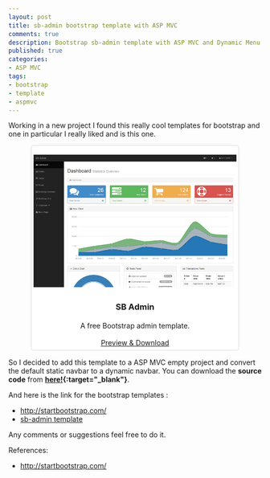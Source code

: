 ```yaml
---
layout: post
title: sb-admin bootstrap template with ASP MVC
comments: true
description: Bootstrap sb-admin template with ASP MVC and Dynamic Menu
published: true
categories:
- ASP MVC
tags:
- bootstrap
- template
- aspmvc
---
```


<style>
.previews .thumbnail {
    margin-bottom: 30px;
}
.previews .thumbnail {
    background-image: url("/assets/img/premium-bg.png");
    margin-bottom: 15px;
    text-align: center;
}
.thumbnail {
    background-color: #fff;
    border: 1px solid #ddd;
    border-radius: 4px;
    display: block;
    line-height: 1.42857;
    margin-bottom: 20px;
    padding: 4px;
    transition: all 0.2s ease-in-out 0s;
	max-width: 80%;
}
</style>

Working in a new project I found this really cool templates for bootstrap and one in particular I really liked and is this one.

<div class="row previews" align="center">
	<div class="thumbnail">
		<a class="post-image-link" href="/template-overviews/sb-admin">
		<p>
		<img class="img-responsive" alt="Free Bootstrap Admin Template - SB Admin" src="/images/sb-admin.jpg">
		</p>
		</a>
		<div class="caption">
		<h3>SB Admin</h3>
		<p>A free Bootstrap admin template.</p>
		<a class="btn btn-default" href="http://startbootstrap.com/template-overviews/sb-admin/">Preview & Download</a>
		</div>
	</div>
</div>

So I decided to add this template to a ASP MVC empty project and convert the default static navbar to a dynamic navbar.
You can download the **source code** from **[here!](https://github.com/lvasquez/sb-admin-bootstrap-template-with-asp-mvc){:target="_blank"}**.

And here is the link for the bootstrap templates :

* <a target="_blank" href="http://startbootstrap.com/">http://startbootstrap.com/</a>
* <a target="_blank" href="http://startbootstrap.com/template-overviews/sb-admin/">sb-admin template</a>

Any comments or suggestions feel free to do it.

References:

* <a target="_blank" href="http://startbootstrap.com/">http://startbootstrap.com/</a>
